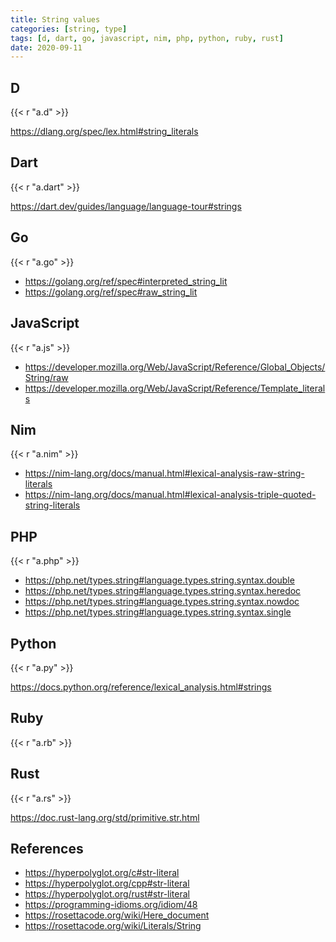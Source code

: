 ```yaml
---
title: String values
categories: [string, type]
tags: [d, dart, go, javascript, nim, php, python, ruby, rust]
date: 2020-09-11
---
```


## D

{{< r "a.d" >}}

<https://dlang.org/spec/lex.html#string_literals>

## Dart

{{< r "a.dart" >}}

<https://dart.dev/guides/language/language-tour#strings>

## Go

{{< r "a.go" >}}

- <https://golang.org/ref/spec#interpreted_string_lit>
- <https://golang.org/ref/spec#raw_string_lit>

## JavaScript

{{< r "a.js" >}}

- <https://developer.mozilla.org/Web/JavaScript/Reference/Global_Objects/String/raw>
- <https://developer.mozilla.org/Web/JavaScript/Reference/Template_literals>

## Nim

{{< r "a.nim" >}}

- <https://nim-lang.org/docs/manual.html#lexical-analysis-raw-string-literals>
- <https://nim-lang.org/docs/manual.html#lexical-analysis-triple-quoted-string-literals>

## PHP

{{< r "a.php" >}}

- <https://php.net/types.string#language.types.string.syntax.double>
- <https://php.net/types.string#language.types.string.syntax.heredoc>
- <https://php.net/types.string#language.types.string.syntax.nowdoc>
- <https://php.net/types.string#language.types.string.syntax.single>

## Python

{{< r "a.py" >}}

<https://docs.python.org/reference/lexical_analysis.html#strings>

## Ruby

{{< r "a.rb" >}}

## Rust

{{< r "a.rs" >}}

<https://doc.rust-lang.org/std/primitive.str.html>

## References

- <https://hyperpolyglot.org/c#str-literal>
- <https://hyperpolyglot.org/cpp#str-literal>
- <https://hyperpolyglot.org/rust#str-literal>
- <https://programming-idioms.org/idiom/48>
- <https://rosettacode.org/wiki/Here_document>
- <https://rosettacode.org/wiki/Literals/String>
